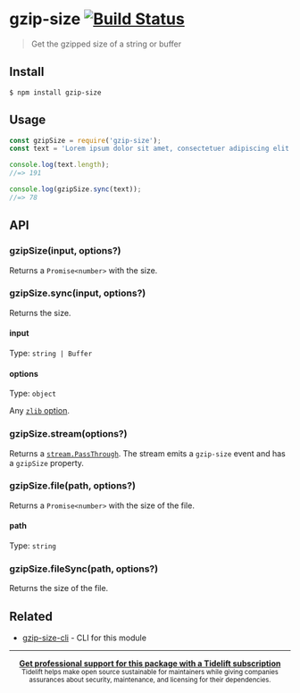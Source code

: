 # gzip-size [![Build Status](https://travis-ci.com/sindresorhus/gzip-size.svg?branch=master)](https://travis-ci.com/github/sindresorhus/gzip-size)

> Get the gzipped size of a string or buffer

## Install

```
$ npm install gzip-size
```

## Usage

```js
const gzipSize = require('gzip-size');
const text = 'Lorem ipsum dolor sit amet, consectetuer adipiscing elit. Aenean commodo ligula eget dolor. Aenean massa. Cum sociis natoque penatibus et magnis dis parturient montes, nascetur ridiculus mus.';

console.log(text.length);
//=> 191

console.log(gzipSize.sync(text));
//=> 78
```

## API

### gzipSize(input, options?)

Returns a `Promise<number>` with the size.

### gzipSize.sync(input, options?)

Returns the size.

#### input

Type: `string | Buffer`

#### options

Type: `object`

Any [`zlib` option](https://nodejs.org/api/zlib.html#zlib_class_options).

### gzipSize.stream(options?)

Returns a [`stream.PassThrough`](https://nodejs.org/api/stream.html#stream_class_stream_passthrough). The stream emits a `gzip-size` event and has a `gzipSize` property.

### gzipSize.file(path, options?)

Returns a `Promise<number>` with the size of the file.

#### path

Type: `string`

### gzipSize.fileSync(path, options?)

Returns the size of the file.

## Related

- [gzip-size-cli](https://github.com/sindresorhus/gzip-size-cli) - CLI for this module

---

<div align="center">
	<b>
		<a href="https://tidelift.com/subscription/pkg/npm-gzip-size?utm_source=npm-gzip-size&utm_medium=referral&utm_campaign=readme">Get professional support for this package with a Tidelift subscription</a>
	</b>
	<br>
	<sub>
		Tidelift helps make open source sustainable for maintainers while giving companies<br>assurances about security, maintenance, and licensing for their dependencies.
	</sub>
</div>
